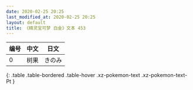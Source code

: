 ```yaml
---
date: 2020-02-25 20:25
last_modified_at: 2020-02-25 20:25
layout: default
title: 《精灵宝可梦 白金》文本 453
---
```

| 编号 | 中文 | 日文 |
| ---- | ---- | ---- |
| 0 | 树果 | きのみ |
{: .table .table-bordered .table-hover .xz-pokemon-text .xz-pokemon-text-Pt }